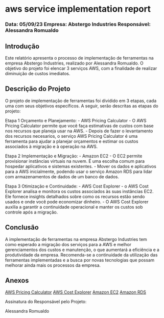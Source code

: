 # aws service implementation report
### Data: 05/09/23 Empresa: Abstergo Industries  Responsável: Alessandra Romualdo

## Introdução
Este relatório apresenta o processo de implementação de ferramentas na empresa Abstergo Industries, realizado por Alessandra Romualdo. O objetivo do projeto foi elencar 3 serviços AWS, com a finalidade de realizar diminuição de custos imediatos.

## Descrição do Projeto
O projeto de implementação de ferramentas foi dividido em 3 etapas, cada uma com seus objetivos específicos. A seguir, serão descritas as etapas do projeto:

Etapa 1 Orçamento e Planejamento: - AWS Pricing Calculator - O AWS Pricing Calculator permite que você faça estimativas de custos com base nos recursos que planeja usar na AWS.  - Depois de fazer o levantamento dos recursos necesarios, o serviço AWS Pricing Calculator é uma ferramenta para ajudar a planejar orçamentos e estimar os custos associados à migração e à operação na AWS.

Etapa 2 Implementação e Migração: - Amazon EC2 - O EC2 permite provisionar instâncias virtuais na nuvem. É uma escolha comum para hospedar aplicativos e sistemas existentes. - Mover os dados e aplicativos para a AWS inicialmente, podendo usar o serviço Amazon RDS para lidar com armazenamentos de dados de um banco de dados.

Etapa 3 Otimização e Continuidade: - AWS Cost Explorer - o AWS Cost Explorer analisa e monitora os custos associados às suas instâncias EC2. Ele fornece insights detalhados sobre como os recursos estão sendo usados e onde você pode economizar dinheiro. - O AWS Cost Explorer auxilia a garantir a continuidade operacional e manter os custos sob controle após a migração.

## Conclusão
A implementação de ferramentas na empresa Abstergo Industries tem como esperado a migração dos serviços para a AWS e melhor gerenciamentos dos custos e manutenção, o que aumentará a eficiência e a produtividade da empresa. Recomenda-se a continuidade da utilização das ferramentas implementadas e a busca por novas tecnologias que possam melhorar ainda mais os processos da empresa.

## Anexos

[AWS Pricing Calculator](https://calculator.aws/#/addService) 
[AWS Cost Explorer](https://aws.amazon.com/aws-cost-management/aws-cost-explorer/)
[Amazon EC2](https://aws.amazon.com/pt/ec2/?trk=273714db-4e14-42ba-be75-e3e36c4bc786&sc_channel=ps&ef_id=CjwKCAjwo9unBhBTEiwAipC11-4fXxMCIrrYmX8TEtQKBNXQVpMdLWyXlyWgF6zc3x4G8zMLESM-QxoCk3AQAvD_BwE:G:s&s_kwcid=AL!4422!3!589890540382!e!!g!!amazon%20ec2!16393914376!135045745338)
[Amazon RDS](https://aws.amazon.com/rds/?trk=eca03f9c-ce0f-4704-b08e-e6fe66f1f54d&sc_channel=ps&ef_id=CjwKCAjwo9unBhBTEiwAipC11_g_ku7q_sC_V1QJSteBR0MUuS6Vr4aqqUVqpNYj6ICmZqS7NlLCMRoCosgQAvD_BwE:G:s&s_kwcid=AL!4422!3!548640877181!e!!g!!amazon%20rds!12024809973!118832469809)

Assinatura do Responsável pelo Projeto:

Alessandra Romualdo
